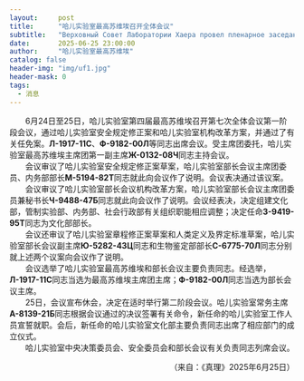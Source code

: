 ```yaml
---
layout:     post
title:      "哈儿实验室最高苏维埃召开全体会议"
subtitle:   "Верховный Совет Лаборатории Хаера провел пленарное заседание"
date:       2025-06-25 23:00:00
author:     "哈儿实验室最高苏维埃"
catalog: false
header-img: "img/uf1.jpg"
header-mask: 0
tags:
  - 消息
---
```


&emsp;&emsp;6月24日至25日，哈儿实验室第四届最高苏维埃召开第七次全体会议第一阶段会议，通过哈儿实验室安全规定修正案和哈儿实验室机构改革方案，并通过了有关任免案。**Л-1917-11С**、**Ф-9182-00Л**等同志出席会议。受主席团委托，哈儿实验室最高苏维埃主席团第一副主席**Ж-0132-08Ч**同志主持会议。  
&emsp;&emsp;会议审议了哈儿实验室安全规定修正案草案，哈儿实验室部长会议主席团委员、内务部部长**М-5194-82Т**同志就此向会议作了说明。会议表决通过该议案。  
&emsp;&emsp;会议审议了哈儿实验室部长会议机构改革方案，哈儿实验室部长会议主席团委员兼秘书长**Ч-9488-47Б**同志就此向会议作了说明。会议经表决，决定组建文化部，管制实验部、内务部、社会行政部有关组织职能相应调整；决定任命**З-9419-95Т**同志为文化部部长。  
&emsp;&emsp;会议还审议了哈儿实验室章程修正案草案和人类定义及界定标准草案，哈儿实验室部长会议副主席**Ю-5282-43Ц**同志和生物鉴定部部长**С-6775-70Л**同志分别就上述两个议案向会议作了说明。  
&emsp;&emsp;会议选举了哈儿实验室最高苏维埃和部长会议主要负责同志。经选举，**Л-1917-11С**同志当选为最高苏维埃主席团主席；**Ф-9182-00Л**同志当选为部长会议主席。  
&emsp;&emsp;25日，会议宣布休会，决定在适时举行第二阶段会议。哈儿实验室常务主席**А-8139-21Б**同志根据会议通过的决议签署有关命令，新任命的哈儿实验室工作人员宣誓就职。会后，新任命的哈儿实验室文化部主要负责同志出席了相应部门的成立仪式。  
&emsp;&emsp;哈儿实验室中央决策委员会、安全委员会和部长会议有关负责同志列席会议。
<div style="text-align: right">（来自：《真理》2025年6月25日）</div>
